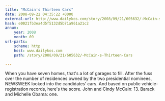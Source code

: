```yaml
---
title: "McCain's Thirteen Cars"
date: 2008-09-22 04:35:22 +0000
external-url: http://www.dailykos.com/story/2008/09/21/605632/-McCain-s-Thirteen-Cars
hash: e0021fb3ea4d5f5132d5b71a961a21c2
annum:
    year: 2008
    month: 09
url-parts:
    scheme: http
    host: www.dailykos.com
    path: /story/2008/09/21/605632/-McCain-s-Thirteen-Cars

---
```


When you have seven homes, that's a lot of garages to fill. After the fuss over the number of residences owned by the two presidential nominees, NEWSWEEK looked into the candidates' cars. And based on public vehicle-registration records, here's the score. John and Cindy McCain: 13. Barack and Michelle Obama: one.

